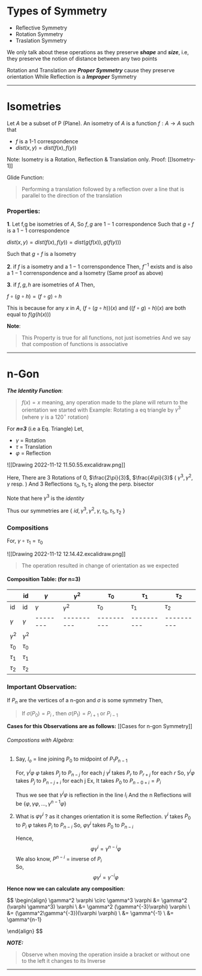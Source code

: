 
# Types of Symmetry

- Reflective Symmetry 
- Rotation  Symmetry
- Traslation Symmetry

We only talk about these operations as they preserve ***shape***  and ***size***, i.e, they preserve the notion of distance between any two points

Rotation and Translation are ***Proper Symmetry*** cause they preserve orientation
While Reflection is a ***Improper*** Symmetry

----------------------------------

# Isometries

Let $A$ be a subset of P (Plane). An isometry of $A$ is a function 
$f: A  \to A$ such that 
- $f$ is a 1-1 correspondence
- $dist(x,y) = dist(f(x),f(y))$

Note: Isometry is a Rotation, Reflection & Translation only.
Proof: [[Isometry-1]]

Glide Function: 
>Performing a translation followed by a reflection over a line that is parallel to the direction of the translation

### Properties:

**1**. Let f,g be isometries of $A$, So $f,g$ are $1-1$ correspondence
   Such that $g \circ f$ is a $1-1$ correspondence 
   
   $dist(x,y) = dist(f(x),f(y)) =dist(g(f(x)),g(f(y)))$
   
   Such that $g\circ f$ is a Isometry

**2**. if $f$ is a isometry and a $1-1$ correnspondence 
   Then, $f^{-1}$ exists and is also a $1-1$ correnspondence 
   and a Isometry
   (Same proof as above)

**3**. if $f,g,h$ are isometries of $A$
   Then, 
   
   $f \circ (g \circ h) = (f\circ g)\circ h$
   
   This is because for any $x$ in $A$,  $(f \circ (g \circ h))(x)$ and $((f\circ g)\circ h)(x)$ are both equal to $f(g(h(x)))$ 
   
   **Note**: 
>This Property is true for all functions, not just isometries
   And we say that compostion of functions is associative      

--------------------------
# n-Gon

***The Identity Function***:

> $f(x) = x$
> meaning, any operation made to the plane will return to the orientation we started with
> Example: Rotating a eq triangle by $\gamma^{3}$ (where $\gamma$ is a $120^{\circ}$ rotation)


For ***n=3*** (i.e a Eq. Triangle)
Let,
- $\gamma$ = Rotation
- $\tau$ = Translation
- $\varphi$ = Reflection

![[Drawing 2022-11-12 11.50.55.excalidraw.png]]

Here, There are 3 Rotations of $0$, $\frac{2\pi}{3}$, $\frac{4\pi}{3}$ ( $\gamma^3, \gamma^2, \gamma$ resp. )
And 3 Reflections $\tau_{0}, \tau_{1}, \tau_{2}$ along the perp. bisector

Note that here $\gamma^3$ is the *identity* 

Thus our symmetries are 
{ $id, \gamma^3, \gamma^2, \gamma, \tau_{0}, \tau_{1}, \tau_{2}$ }

### Compositions

For, $\gamma \circ \tau_{1} = \tau_{0}$ 

![[Drawing 2022-11-12 12.14.42.excalidraw.png]]

> The operation resulted in change of orientation as we expected


#### Composition Table: (for n=3)

|                       | id         | $\gamma$ | $\gamma^2$ | $\tau_{0}$ | $\tau_{1}$ | $\tau_{2}$ |
| --------------------- | ---------- | -------- | ---------- | ---------- | ---------- | ---------- |
| id                    | id         | $\gamma$ | $\gamma^2$ | $\tau_{0}$ | $\tau_{1}$ | $\tau_{2}$ |
| $\gamma$              | $\gamma$   | -------- | ---------- | ---------- | ---------- | ---------- |
| $\gamma^2$            | $\gamma^2$ |          |            |            |            |            |
| $\tau_{0}$            | $\tau_{0}$ |          |            |            |            |            |
| $\tau_{1}$            | $\tau_{1}$ |          |            |            |            |            |
| $\tau_{2}$  |     $\tau_{2}$       |          |            |            |            |            |


### Important Observation:

If $P_{n}$ are the vertices of a n-gon
and $\sigma$ is some symmetry
Then, 
> If $\sigma(P_{0}) = P_{i}$ , then
> $\sigma(P_{1}) = P_{i+1}$  or  $P_{i-1}$

**Cases for this Observations are as follows:** [[Cases for n-gon Symmetry]]


###### Compostions with Algebra:

1. Say, $l_{o}$ = line joining $P_{0}$ to midpoint of $P_{1} P_{n-1}$

	For, $\gamma^i  \varphi$ 
		$\varphi$ takes $P_{j}$ to  $P_{n-j}$ for each $j$
		$\gamma^j$ takes $P_{r}$ to $P_{r+j}$ for each $r$
	So,
		$\gamma^i  \varphi$ takes $P_{j}$ to $P_{n-j+i}$ for each j
		Ex,
		 It takes $P_{0}$ to $P_{n-0+i} = P_{i}$
	
	Thus we see that $\gamma^i  \varphi$  is reflection in the line $l_{i}$
		And the n Reflections will be 
		{$\varphi, \gamma \varphi, \dots, \gamma^{n-1}\varphi$}

2. What is $\varphi \gamma^i$ ?
    as it changes orientation it is some Reflection.
	    $\gamma^i$ takes $P_{0}$ to $P_{i}$ 
	    $\varphi$ takes $P_{i}$ to $P_{n-i}$
	    So, $\varphi \gamma^i$ takes $P_{0}$ to $P_{n-i}$
	
	Hence,  $$\varphi \gamma^i = \gamma^{n-i} \varphi$$
	We also know, 
		$P^{n-i}$ = inverse of $P_{i}$	
		So, $$
\varphi \gamma ^{i} = \gamma ^{-i} \varphi
$$

**Hence now we can calculate any composition**:

$$
\begin{align}
\gamma^2 \varphi \circ \gamma^3 \varphi &= \gamma^2 (\varphi \gamma^3) \varphi \\
&= \gamma^2 (\gamma^{-3}\varphi) \varphi \\
&= (\gamma^2\gamma^{-3})(\varphi \varphi) \\
&= \gamma^{-1} \\
&= \gamma^{n-1}

\end{align}
$$

***NOTE:***
> Observe when moving the operation inside a bracket or without one to the left it changes to its Inverse

-------------------
